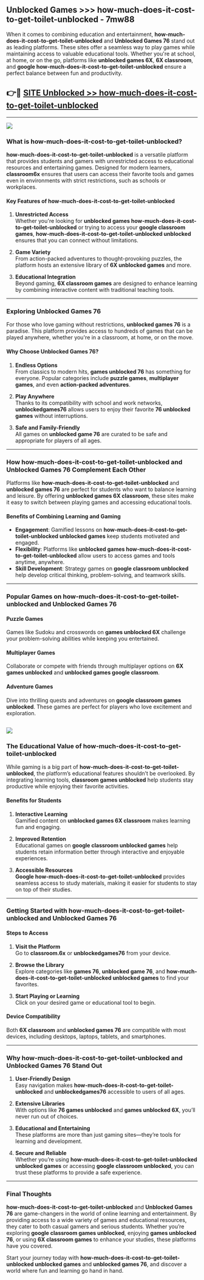 ## Unblocked Games >>> how-much-does-it-cost-to-get-toilet-unblocked - 7mw88 

When it comes to combining education and entertainment, **how-much-does-it-cost-to-get-toilet-unblocked** and **Unblocked Games 76** stand out as leading platforms. These sites offer a seamless way to play games while maintaining access to valuable educational tools. Whether you're at school, at home, or on the go, platforms like **unblocked games 6X**, **6X classroom**, and **google how-much-does-it-cost-to-get-toilet-unblocked** ensure a perfect balance between fun and productivity.
## 👉🔴 [SITE Unblocked >> how-much-does-it-cost-to-get-toilet-unblocked](http://premium.freeplayer.one?title=how-much-does-it-cost-to-get-toilet-unblocked&ref=22JU)
---
<a href="http://premium.freeplayer.one?title=how-much-does-it-cost-to-get-toilet-unblocked&ref=22JU/"><img src="https://github.com/user-attachments/assets/438f12ca-57a4-47a3-8ead-c64da593a1e5"/></a>
### What is how-much-does-it-cost-to-get-toilet-unblocked?  

**how-much-does-it-cost-to-get-toilet-unblocked** is a versatile platform that provides students and gamers with unrestricted access to educational resources and entertaining games. Designed for modern learners, **classroom6x** ensures that users can access their favorite tools and games even in environments with strict restrictions, such as schools or workplaces.  

#### Key Features of how-much-does-it-cost-to-get-toilet-unblocked  

1. **Unrestricted Access**  
   Whether you're looking for **unblocked games how-much-does-it-cost-to-get-toilet-unblocked** or trying to access your **google classroom games**, **how-much-does-it-cost-to-get-toilet-unblocked unblocked** ensures that you can connect without limitations.  

2. **Game Variety**  
   From action-packed adventures to thought-provoking puzzles, the platform hosts an extensive library of **6X unblocked games** and more.  

3. **Educational Integration**  
   Beyond gaming, **6X classroom games** are designed to enhance learning by combining interactive content with traditional teaching tools.  



---

### Exploring Unblocked Games 76  

For those who love gaming without restrictions, **unblocked games 76** is a paradise. This platform provides access to hundreds of games that can be played anywhere, whether you're in a classroom, at home, or on the move.  

#### Why Choose Unblocked Games 76?  

1. **Endless Options**  
   From classics to modern hits, **games unblocked 76** has something for everyone. Popular categories include **puzzle games**, **multiplayer games**, and even **action-packed adventures**.  

2. **Play Anywhere**  
   Thanks to its compatibility with school and work networks, **unblockedgames76** allows users to enjoy their favorite **76 unblocked games** without interruptions.  

3. **Safe and Family-Friendly**  
   All games on **unblocked game 76** are curated to be safe and appropriate for players of all ages.  

---

### How how-much-does-it-cost-to-get-toilet-unblocked and Unblocked Games 76 Complement Each Other  

Platforms like **how-much-does-it-cost-to-get-toilet-unblocked** and **unblocked games 76** are perfect for students who want to balance learning and leisure. By offering **unblocked games 6X classroom**, these sites make it easy to switch between playing games and accessing educational tools.  

#### Benefits of Combining Learning and Gaming  

- **Engagement**: Gamified lessons on **how-much-does-it-cost-to-get-toilet-unblocked unblocked games** keep students motivated and engaged.  
- **Flexibility**: Platforms like **unblocked games how-much-does-it-cost-to-get-toilet-unblocked** allow users to access games and tools anytime, anywhere.  
- **Skill Development**: Strategy games on **google classroom unblocked** help develop critical thinking, problem-solving, and teamwork skills.  

---

### Popular Games on how-much-does-it-cost-to-get-toilet-unblocked and Unblocked Games 76  

#### Puzzle Games  

Games like Sudoku and crosswords on **games unblocked 6X** challenge your problem-solving abilities while keeping you entertained.  

#### Multiplayer Games  

Collaborate or compete with friends through multiplayer options on **6X games unblocked** and **unblocked games google classroom**.  

#### Adventure Games  

Dive into thrilling quests and adventures on **google classroom games unblocked**. These games are perfect for players who love excitement and exploration.  

<a href="http://download.freeplayer.one?title=how-much-does-it-cost-to-get-toilet-unblocked&ref=23D/"><img src="https://github.com/user-attachments/assets/fe0c3e91-c8e1-489c-acf0-e2f614c12fb8"/></a>
---

### The Educational Value of how-much-does-it-cost-to-get-toilet-unblocked  

While gaming is a big part of **how-much-does-it-cost-to-get-toilet-unblocked**, the platform’s educational features shouldn’t be overlooked. By integrating learning tools, **classroom games unblocked** help students stay productive while enjoying their favorite activities.  

#### Benefits for Students  

1. **Interactive Learning**  
   Gamified content on **unblocked games 6X classroom** makes learning fun and engaging.  

2. **Improved Retention**  
   Educational games on **google classroom unblocked games** help students retain information better through interactive and enjoyable experiences.  

3. **Accessible Resources**  
   **Google how-much-does-it-cost-to-get-toilet-unblocked** provides seamless access to study materials, making it easier for students to stay on top of their studies.  

---

### Getting Started with how-much-does-it-cost-to-get-toilet-unblocked and Unblocked Games 76  

#### Steps to Access  

1. **Visit the Platform**  
   Go to **classroom.6x** or **unblockedgames76** from your device.  

2. **Browse the Library**  
   Explore categories like **games 76**, **unblocked game 76**, and **how-much-does-it-cost-to-get-toilet-unblocked unblocked games** to find your favorites.  

3. **Start Playing or Learning**  
   Click on your desired game or educational tool to begin.  

#### Device Compatibility  

Both **6X classroom** and **unblocked games 76** are compatible with most devices, including desktops, laptops, tablets, and smartphones.  

---

### Why how-much-does-it-cost-to-get-toilet-unblocked and Unblocked Games 76 Stand Out  

1. **User-Friendly Design**  
   Easy navigation makes **how-much-does-it-cost-to-get-toilet-unblocked** and **unblockedgames76** accessible to users of all ages.  

2. **Extensive Libraries**  
   With options like **76 games unblocked** and **games unblocked 6X**, you’ll never run out of choices.  

3. **Educational and Entertaining**  
   These platforms are more than just gaming sites—they’re tools for learning and development.  

4. **Secure and Reliable**  
   Whether you’re using **how-much-does-it-cost-to-get-toilet-unblocked unblocked games** or accessing **google classroom unblocked**, you can trust these platforms to provide a safe experience.  

---

### Final Thoughts  

**how-much-does-it-cost-to-get-toilet-unblocked** and **Unblocked Games 76** are game-changers in the world of online learning and entertainment. By providing access to a wide variety of games and educational resources, they cater to both casual gamers and serious students. Whether you’re exploring **google classroom games unblocked**, enjoying **games unblocked 76**, or using **6X classroom games** to enhance your studies, these platforms have you covered.  

Start your journey today with **how-much-does-it-cost-to-get-toilet-unblocked unblocked games** and **unblocked games 76**, and discover a world where fun and learning go hand in hand.  